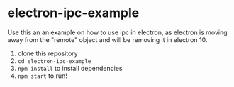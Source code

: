 # electron-ipc-example

Use this an an example on how to use ipc in electron, as electron is moving away from the "remote" object and will be removing it in electron 10.

1. clone this repository
2. `cd electron-ipc-example`
3. `npm install` to install dependencies
4. `npm start` to run!
